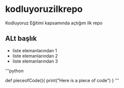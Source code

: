 # kodluyoruzilkrepo
Kodluyoruz Eğitimi kapsamında açtığım ilk repo

## ALt başlık

- liste elemanlarından 1 
- liste elemanlarından 2
- liste elemanlarından 3

'''python

def pieceofCode(){
	print("Here is a piece of code")
}
'''


